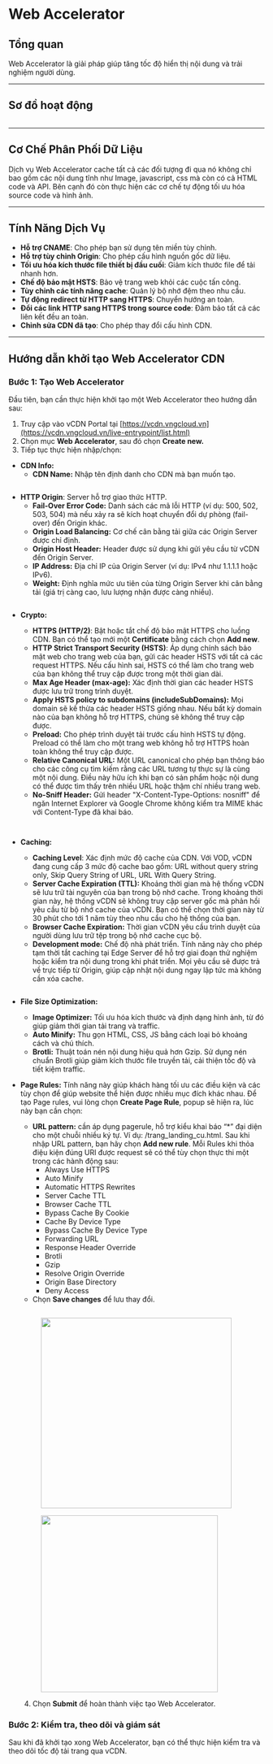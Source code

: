 # Web Accelerator

## **Tổng quan** <a href="#webaccelerator-tongquan" id="webaccelerator-tongquan"></a>

Web Accelerator là giải pháp giúp tăng tốc độ hiển thị nội dung và trải nghiệm người dùng.

***

## **Sơ đồ hoạt động** <a href="#webaccelerator-cochephanphoidulieu" id="webaccelerator-cochephanphoidulieu"></a>

<figure><img src="../../.gitbook/assets/image (219).png" alt=""><figcaption></figcaption></figure>

***

## **Cơ Chế Phân Phối Dữ Liệu** <a href="#webaccelerator-cochephanphoidulieu" id="webaccelerator-cochephanphoidulieu"></a>

Dịch vụ Web Accelerator cache tất cả các đối tượng đi qua nó không chỉ bao gồm các nội dung tĩnh như Image, javascript, css mà còn có cả HTML code và API. Bên cạnh đó còn thực hiện các cơ chế tự động tối ưu hóa source code và hình ảnh.

***

## **Tính Năng Dịch Vụ** <a href="#webaccelerator-tinhnangdichvu" id="webaccelerator-tinhnangdichvu"></a>

* **Hỗ trợ CNAME**: Cho phép bạn sử dụng tên miền tùy chỉnh.
* **Hỗ trợ tùy chỉnh Origin**: Cho phép cấu hình nguồn gốc dữ liệu.
* **Tối ưu hóa kích thước file thiết bị đầu cuối**: Giảm kích thước file để tải nhanh hơn.
* **Chế độ bảo mật HSTS**: Bảo vệ trang web khỏi các cuộc tấn công.
* **Tùy chỉnh các tính năng cache**: Quản lý bộ nhớ đệm theo nhu cầu.
* **Tự động redirect từ HTTP sang HTTPS**: Chuyển hướng an toàn.
* **Đổi các link HTTP sang HTTPS trong source code**: Đảm bảo tất cả các liên kết đều an toàn.
* **Chỉnh sửa CDN đã tạo**: Cho phép thay đổi cấu hình CDN.

***

## **Hướng dẫn khởi tạo Web Accelerator CDN** <a href="#webaccelerator-cachtaowebacceleratorcdn" id="webaccelerator-cachtaowebacceleratorcdn"></a>

### **Bước 1: Tạo Web Accelerator**

Đầu tiên, bạn cần thực hiện khởi tạo một Web Accelerator theo hướng dẫn sau:&#x20;

1. Truy cập vào vCDN Portal tại [https://vcdn.vngcloud.vn](https://vcdn.vngcloud.vn/live-entrypoint/list.html)
2. Chọn mục **Web Accelerator**, sau đó chọn **Create new.**
3. Tiếp tục thực hiện nhập/chọn:&#x20;

* **CDN Info:**&#x20;
  * **CDN Name:** Nhập tên định danh cho CDN mà bạn muốn tạo.&#x20;

<figure><img src="../../.gitbook/assets/image (19) (1) (1) (1) (1).png" alt=""><figcaption></figcaption></figure>

* **HTTP Origin**: Server hỗ trợ giao thức HTTP.
  * **Fail-Over Error Code:** Danh sách các mã lỗi HTTP (ví dụ: 500, 502, 503, 504) mà nếu xảy ra sẽ kích hoạt chuyển đổi dự phòng (fail-over) đến Origin khác.
  * **Origin Load Balancing:** Cơ chế cân bằng tải giữa các Origin Server được chỉ định.
  * **Origin Host Header:** Header được sử dụng khi gửi yêu cầu từ vCDN đến Origin Server.
  * **IP Address:** Địa chỉ IP của Origin Server (ví dụ: IPv4 như 1.1.1.1 hoặc IPv6).
  * **Weight:** Định nghĩa mức ưu tiên của từng Origin Server khi cân bằng tải (giá trị càng cao, lưu lượng nhận được càng nhiều).

<figure><img src="../../.gitbook/assets/image (20) (1) (1) (1) (1).png" alt=""><figcaption></figcaption></figure>

*   **Crypto:**

    * **HTTPS (HTTP/2)**: Bật hoặc tắt chế độ bảo mật HTTPS cho luồng CDN. Bạn có thể tạo mới một **Certificate** bằng cách chọn **Add new**.
    * **HTTP Strict Transport Security (HSTS)**: Áp dụng chính sách bảo mật web cho trang web của bạn, gửi các header HSTS với tất cả các request HTTPS. Nếu cấu hình sai, HSTS có thể làm cho trang web của bạn không thể truy cập được trong một thời gian dài.
    * **Max Age Header (max-age):** Xác định thời gian các header HSTS được lưu trữ trong trình duyệt.
    * **Apply HSTS policy to subdomains (includeSubDomains):** Mọi domain sẽ kế thừa các header HSTS giống nhau. Nếu bất kỳ domain nào của bạn không hỗ trợ HTTPS, chúng sẽ không thể truy cập được.
    * **Preload:** Cho phép trình duyệt tải trước cấu hình HSTS tự động. Preload có thể làm cho một trang web không hỗ trợ HTTPS hoàn toàn không thể truy cập được.
    * **Relative Canonical URL:** Một URL canonical cho phép bạn thông báo cho các công cụ tìm kiếm rằng các URL tương tự thực sự là cùng một nội dung. Điều này hữu ích khi bạn có sản phẩm hoặc nội dung có thể được tìm thấy trên nhiều URL hoặc thậm chí nhiều trang web.&#x20;
    * **No-Sniff Header:** Gửi header "X-Content-Type-Options: nosniff" để ngăn Internet Explorer và Google Chrome không kiểm tra MIME khác với Content-Type đã khai báo.

    <figure><img src="../../.gitbook/assets/image (21) (1) (1) (1) (1).png" alt=""><figcaption></figcaption></figure>

    <figure><img src="../../.gitbook/assets/image (22) (1) (1).png" alt=""><figcaption></figcaption></figure>
* **Caching:**
  * **Caching Level**: Xác định mức độ cache của CDN. Với VOD, vCDN đang cung cấp 3 mức độ cache bao gồm: URL without query string only, Skip Query String of URL, URL With Query String.
  * **Server Cache Expiration (TTL):** Khoảng thời gian mà hệ thống vCDN sẽ lưu trữ tài nguyên của bạn trong bộ nhớ cache. Trong khoảng thời gian này, hệ thống vCDN sẽ không truy cập server gốc mà phản hồi yêu cầu từ bộ nhớ cache của vCDN. Bạn có thể chọn thời gian này từ 30 phút cho tới 1 năm tùy theo nhu cầu cho hệ thống của bạn.
  * **Browser Cache Expiration:** Thời gian vCDN yêu cầu trình duyệt của người dùng lưu trữ tệp trong bộ nhớ cache cục bộ.&#x20;
  * **Development mode:** Chế độ nhà phát triển. Tính năng này cho phép tạm thời tắt caching tại Edge Server để hỗ trợ giai đoạn thử nghiệm hoặc kiểm tra nội dung trong khi phát triển. Mọi yêu cầu sẽ được trả về trực tiếp từ Origin, giúp cập nhật nội dung ngay lập tức mà không cần xóa cache.

<figure><img src="../../.gitbook/assets/image (23) (1) (1).png" alt=""><figcaption></figcaption></figure>

* **File Size Optimization:**
  * **Image Optimizer:** Tối ưu hóa kích thước và định dạng hình ảnh, từ đó giúp giảm thời gian tải trang và traffic.
  * **Auto Minify:** Thu gọn HTML, CSS, JS bằng cách loại bỏ khoảng cách và chú thích.
  * **Brotli:** Thuật toán nén nội dung hiệu quả hơn Gzip. Sử dụng nén chuẩn Brotli giúp giảm kích thước file truyền tải, cải thiện tốc độ và tiết kiệm traffic.
*   **Page Rules:** Tính năng này giúp khách hàng tối ưu các điều kiện và các tùy chọn để giúp website thể hiện được nhiều mục đích khác nhau. Để tạo Page rules, vui lòng chọn **Create Page Rule**, popup sẽ hiện ra, lúc này bạn cần chọn:&#x20;

    * **URL pattern:** cần áp dụng pagerule, hỗ trợ kiểu khai báo “\*” đại diện cho một chuỗi nhiều ký tự. Ví dụ: /trang\_landing\_cu.html. Sau khi nhập URL pattern, bạn hãy chọn **Add new rule**. Mỗi Rules khi thỏa điệu kiện đúng URI được request sẽ có thể tùy chọn thực thi một trong các hành động sau:
      * Always Use HTTPS
      * Auto Minify
      * Automatic HTTPS Rewrites
      * Server Cache TTL
      * Browser Cache TTL
      * Bypass Cache By Cookie
      * Cache By Device Type
      * Bypass Cache By Device Type
      * Forwarding URL
      * Response Header Override
      * Brotli
      * Gzip
      * Resolve Origin Override
      * Origin Base Directory
      * Deny Access
    * Chọn **Save changes** để lưu thay đổi.

    <figure><img src="../../.gitbook/assets/image (843).png" alt=""><figcaption></figcaption></figure>

    <figure><img src="../../.gitbook/assets/image (844).png" alt="" width="375"><figcaption></figcaption></figure>

    <figure><img src="../../.gitbook/assets/image (2) (1) (1) (1) (1) (1) (1) (1) (1) (1) (1) (1) (1) (1) (1) (1) (1) (1) (1) (1) (1) (1) (1) (1).png" alt="" width="348"><figcaption></figcaption></figure>

    4. Chọn **Submit** để hoàn thành việc tạo Web Accelerator.

### **Bước 2: Kiểm tra, theo dõi và giám sát**&#x20;

Sau khi đã khởi tạo xong Web Accelerator, bạn có thể thực hiện kiểm tra và theo dõi tốc độ tải trang qua vCDN.
